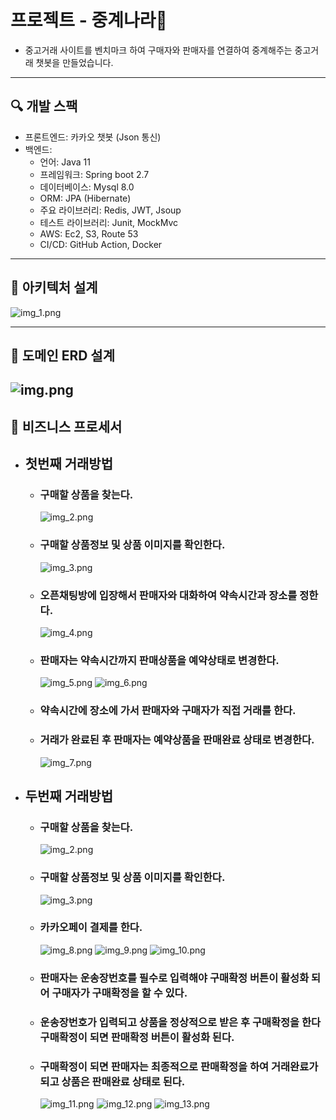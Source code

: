 # 프로젝트 - 중계나라🥕
- 중고거래 사이트를 벤치마크 하여 구매자와 판매자를 연결하여 중계해주는 중고거래 챗봇을 만들었습니다.
---
## 🔍 개발 스팩
- 프론트엔드: 카카오 챗봇 (Json 통신)
- 백엔드:
  - 언어: Java 11
  - 프레임워크: Spring boot 2.7
  - 데이터베이스: Mysql 8.0
  - ORM: JPA (Hibernate)
  - 주요 라이브러리: Redis, JWT, Jsoup
  - 테스트 라이브러리: Junit, MockMvc 
  - AWS: Ec2, S3, Route 53
  - CI/CD: GitHub Action, Docker
---
## 📮 아키텍처 설계
![img_1.png](img_1.png)

---
## 🚀 도메인 ERD 설계
![img.png](img.png)
---
## 🎯 비즈니스 프로세서  

- ## 첫번째 거래방법
  - ### 구매할 상품을 찾는다.
    ![img_2.png](img_2.png)
  - ### 구매할 상품정보 및 상품 이미지를 확인한다.
    ![img_3.png](img_3.png)
  - ### 오픈채팅방에 입장해서 판매자와 대화하여 약속시간과 장소를 정한다.
    ![img_4.png](img_4.png)
  - ### 판매자는 약속시간까지 판매상품을 예약상태로 변경한다.
    ![img_5.png](img_5.png)
    ![img_6.png](img_6.png)
  - ### 약속시간에 장소에 가서 판매자와 구매자가 직접 거래를 한다.
  - ### 거래가 완료된 후 판매자는 예약상품을 판매완료 상태로 변경한다.
    ![img_7.png](img_7.png)

- ## 두번째 거래방법
  - ### 구매할 상품을 찾는다.
    ![img_2.png](img_2.png)
  - ### 구매할 상품정보 및 상품 이미지를 확인한다.
    ![img_3.png](img_3.png)
  - ### 카카오페이 결제를 한다.
    ![img_8.png](img_8.png)
    ![img_9.png](img_9.png)
    ![img_10.png](img_10.png)
  - ### 판매자는 운송장번호를 필수로 입력해야 구매확정 버튼이 활성화 되어 구매자가 구매확정을 할 수 있다.
  - ### 운송장번호가 입력되고 상품을 정상적으로 받은 후 구매확정을 한다 구매확정이 되면 판매확정 버튼이 활성화 된다. 
  - ### 구매확정이 되면 판매자는 최종적으로 판매확정을 하여 거래완료가 되고 상품은 판매완료 상태로 된다.
    ![img_11.png](img_11.png)
    ![img_12.png](img_12.png)
    ![img_13.png](img_13.png)


